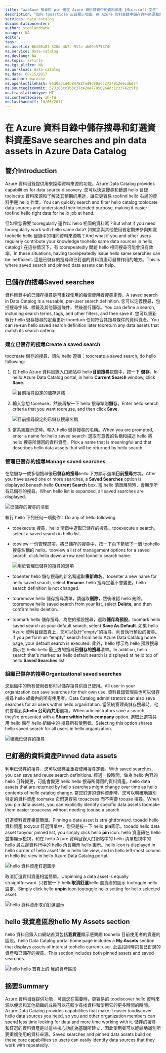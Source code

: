 ```yaml
---
title: "aaaSave 搜尋和 pin 碼在 Azure 資料目錄中的資料資產 |Microsoft 文件"
description: "如何 tooarticle 反白顯示功能，在 Azure 資料目錄中儲存資料來源和資料資產，供日後使用。"
services: data-catalog
documentationcenter: 
author: steelanddata
manager: NA
editor: 
tags: 
ms.assetid: 6bd00a81-820d-4b7c-91fa-ab09e575474c
ms.service: data-catalog
ms.devlang: NA
ms.topic: article
ms.tgt_pltfrm: NA
ms.workload: data-catalog
ms.date: 08/15/2017
ms.author: maroche
ms.openlocfilehash: 0ad0a31d4b84782fed9d80acc2734912eecd6d74
ms.sourcegitcommit: 523283cc1b3c37c428e77850964dc1c33742c5f0
ms.translationtype: MT
ms.contentlocale: zh-TW
ms.lasthandoff: 10/06/2017
---
```

# <a name="save-searches-and-pin-data-assets-in-azure-data-catalog"></a><span data-ttu-id="b6d1a-103">在 Azure 資料目錄中儲存搜尋和釘選資料資產</span><span class="sxs-lookup"><span data-stu-id="b6d1a-103">Save searches and pin data assets in Azure Data Catalog</span></span>
## <a name="introduction"></a><span data-ttu-id="b6d1a-104">簡介</span><span class="sxs-lookup"><span data-stu-id="b6d1a-104">Introduction</span></span>
<span data-ttu-id="b6d1a-105">Azure 資料目錄提供用來探索資料來源的功能。</span><span class="sxs-lookup"><span data-stu-id="b6d1a-105">Azure Data Catalog provides capabilities for data source discovery.</span></span> <span data-ttu-id="b6d1a-106">您可以快速搜尋和篩選 hello 目錄 toolocate 資料來源和了解及其預期的用途，讓它更容易 toofind hello 右邊的資料手邊 hello 作業。</span><span class="sxs-lookup"><span data-stu-id="b6d1a-106">You can quickly search and filter hello catalog toolocate data sources and understand their intended purpose, making it easier toofind hello right data for hello job at hand.</span></span>

<span data-ttu-id="b6d1a-107">但如果您需要 tooregularly 運作以 hello 相同的資料嗎？</span><span class="sxs-lookup"><span data-stu-id="b6d1a-107">But what if you need tooregularly work with hello same data?</span></span> <span data-ttu-id="b6d1a-108">如果您與其他使用者定期未參與知識 toohello hello 目錄中的相同資料來源嗎？</span><span class="sxs-lookup"><span data-stu-id="b6d1a-108">And what if you and other users regularly contribute your knowledge toohello same data sources in hello catalog?</span></span> <span data-ttu-id="b6d1a-109">在這些情況下，有 toorepeatedly 問題 hello 相同搜尋可能會沒有效率。</span><span class="sxs-lookup"><span data-stu-id="b6d1a-109">In these situations, having toorepeatedly issue hello same searches can be inefficient.</span></span> <span data-ttu-id="b6d1a-110">這是已儲存的搜尋和已釘選的資料資產可發揮作用的地方。</span><span class="sxs-lookup"><span data-stu-id="b6d1a-110">This is where saved search and pinned data assets can help.</span></span>

## <a name="saved-searches"></a><span data-ttu-id="b6d1a-111">已儲存的搜尋</span><span class="sxs-lookup"><span data-stu-id="b6d1a-111">Saved searches</span></span>
<span data-ttu-id="b6d1a-112">資料目錄中的已儲存搜尋是可重複使用的每個使用者搜尋定義。</span><span class="sxs-lookup"><span data-stu-id="b6d1a-112">A saved search in Data Catalog is a reusable, per-user search definition.</span></span> <span data-ttu-id="b6d1a-113">您可以定義搜尋，包括搜尋字詞、標籤及其他篩選條件，然後進行儲存。</span><span class="sxs-lookup"><span data-stu-id="b6d1a-113">You can define a search, including search terms, tags, and other filters, and then save it.</span></span> <span data-ttu-id="b6d1a-114">您可以重新執行 hello 儲存搜尋的定義更新 tooreturn 任何符合其搜尋條件的資料資產。</span><span class="sxs-lookup"><span data-stu-id="b6d1a-114">You can re-run hello saved search definition later tooreturn any data assets that match its search criteria.</span></span>

### <a name="create-a-saved-search"></a><span data-ttu-id="b6d1a-115">建立已儲存的搜尋</span><span class="sxs-lookup"><span data-stu-id="b6d1a-115">Create a saved search</span></span>
<span data-ttu-id="b6d1a-116">toocreate 儲存的搜尋，請勿 hello 遵循：</span><span class="sxs-lookup"><span data-stu-id="b6d1a-116">toocreate a saved search, do hello following:</span></span>
1. <span data-ttu-id="b6d1a-117">在 hello Azure 資料目錄入口網站中 hello**目前搜尋**視窗中，按一下 **儲存**。</span><span class="sxs-lookup"><span data-stu-id="b6d1a-117">In hello Azure Data Catalog portal, in hello **Current Search** window, click **Save**.</span></span> 

    ![目前搜尋設定的儲存連結](./media/data-catalog-how-to-save-pin/01-save-option.png) 

2. <span data-ttu-id="b6d1a-119">輸入您想 tooreuse，然後再按一下 hello 搜尋準則**儲存**。</span><span class="sxs-lookup"><span data-stu-id="b6d1a-119">Enter hello search criteria that you want tooreuse, and then click **Save**.</span></span>

    ![目前搜尋設定的已儲存搜尋名稱](./media/data-catalog-how-to-save-pin/02-name.png)

3. <span data-ttu-id="b6d1a-121">當系統提示您時，輸入 hello 儲存搜尋的名稱。</span><span class="sxs-lookup"><span data-stu-id="b6d1a-121">When you are prompted, enter a name for hello saved search.</span></span> <span data-ttu-id="b6d1a-122">選取有意義的名稱和描述 hello 將 hello 搜尋所傳回的資料資產。</span><span class="sxs-lookup"><span data-stu-id="b6d1a-122">Pick a name that is meaningful and that describes hello data assets that will be returned by hello search.</span></span>

### <a name="manage-saved-searches"></a><span data-ttu-id="b6d1a-123">管理已儲存的搜尋</span><span class="sxs-lookup"><span data-stu-id="b6d1a-123">Manage saved searches</span></span>
<span data-ttu-id="b6d1a-124">在您儲存一或多個搜尋後**已儲存的搜尋**hello 下方顯示選項**目前搜尋**方塊。</span><span class="sxs-lookup"><span data-stu-id="b6d1a-124">After you have saved one or more searches, a **Saved Searches** option is displayed beneath hello **Current Search** box.</span></span> <span data-ttu-id="b6d1a-125">當 hello 清單展開時，會顯示所有已儲存的搜尋。</span><span class="sxs-lookup"><span data-stu-id="b6d1a-125">When hello list is expanded, all saved searches are displayed.</span></span>

 ![已儲存的搜尋的清單](./media/data-catalog-how-to-save-pin/03-list.png)

<span data-ttu-id="b6d1a-127">執行 hello 下列任何一項動作：</span><span class="sxs-lookup"><span data-stu-id="b6d1a-127">Do any of hello following:</span></span>

* <span data-ttu-id="b6d1a-128">tooexecute 搜尋，hello 清單中選取已儲存的搜尋。</span><span class="sxs-lookup"><span data-stu-id="b6d1a-128">tooexecute a search, select a saved search in hello list.</span></span>

* <span data-ttu-id="b6d1a-129">tooview 一份管理選項，將已儲存的搜尋中，按一下向下箭號下一個 toohello 搜尋名稱的 hello。</span><span class="sxs-lookup"><span data-stu-id="b6d1a-129">tooview a list of management options for a saved search, click hello down arrow next toohello search name.</span></span>

    ![用於管理已儲存的搜尋的選項](./media/data-catalog-how-to-save-pin/04-managing.png)

* <span data-ttu-id="b6d1a-131">tooenter hello 儲存搜尋的新名稱選取**重新命名**。</span><span class="sxs-lookup"><span data-stu-id="b6d1a-131">tooenter a new name for hello saved search, select **Rename**.</span></span> <span data-ttu-id="b6d1a-132">hello 搜尋定義不會變更。</span><span class="sxs-lookup"><span data-stu-id="b6d1a-132">hello search definition is not changed.</span></span>

* <span data-ttu-id="b6d1a-133">tooremove hello 儲存搜尋清單，請選取**刪除**，然後確認 hello 刪除。</span><span class="sxs-lookup"><span data-stu-id="b6d1a-133">tooremove hello saved search from your list, select **Delete**, and then confirm hello deletion.</span></span>

* <span data-ttu-id="b6d1a-134">toomark hello 儲存搜尋，為您的預設搜尋，選取**儲存為預設**。</span><span class="sxs-lookup"><span data-stu-id="b6d1a-134">toomark hello saved search as your default search, select **Save As Default**.</span></span> <span data-ttu-id="b6d1a-135">如果 hello Azure 資料目錄首頁上，您可以執行"empty"的搜尋，則會執行預設的搜尋。</span><span class="sxs-lookup"><span data-stu-id="b6d1a-135">If you perform an “empty” search from hello Azure Data Catalog home page, your default search is executed.</span></span> <span data-ttu-id="b6d1a-136">此外，hello 標示為 hello 預設搜尋顯示在 hello hello 最上方的搜尋**已儲存的搜尋**清單。</span><span class="sxs-lookup"><span data-stu-id="b6d1a-136">In addition, hello search that's marked as hello default search is displayed at hello top of hello **Saved Searches** list.</span></span>

### <a name="organizational-saved-searches"></a><span data-ttu-id="b6d1a-137">組織已儲存的搜尋</span><span class="sxs-lookup"><span data-stu-id="b6d1a-137">Organizational saved searches</span></span>
<span data-ttu-id="b6d1a-138">您組織中的所有使用者都可以儲存搜尋供自己使用。</span><span class="sxs-lookup"><span data-stu-id="b6d1a-138">All user in your organization can save searches for their own use.</span></span> <span data-ttu-id="b6d1a-139">資料目錄管理員也可以儲存搜尋 hello 組織內的所有使用者。</span><span class="sxs-lookup"><span data-stu-id="b6d1a-139">Data Catalog administrators can also save searches for all users within hello organization.</span></span> <span data-ttu-id="b6d1a-140">當系統管理員儲存搜尋時，他們會看到與**hello 公司內共用**選項。</span><span class="sxs-lookup"><span data-stu-id="b6d1a-140">When administrators save a search, they're presented with a **Share within hello company** option.</span></span> <span data-ttu-id="b6d1a-141">選取此選項共用 hello 儲存 hello 組織中的 搜尋所有使用者。</span><span class="sxs-lookup"><span data-stu-id="b6d1a-141">Selecting this option shares hello saved search for all users in hello organization.</span></span>

 ![組織已儲存的搜尋](./media/data-catalog-how-to-save-pin/08-organizational-saved-search.png)

## <a name="pinned-data-assets"></a><span data-ttu-id="b6d1a-143">已釘選的資料資產</span><span class="sxs-lookup"><span data-stu-id="b6d1a-143">Pinned data assets</span></span>
<span data-ttu-id="b6d1a-144">利用已儲存的搜尋，您可以儲存並重複使用搜尋定義。</span><span class="sxs-lookup"><span data-stu-id="b6d1a-144">With saved searches, you can save and reuse search definitions.</span></span> <span data-ttu-id="b6d1a-145">經過一段時間，做為 hello 內容的 hello 目錄變更，可能會變更 hello hello 搜尋所傳回的資料資產。</span><span class="sxs-lookup"><span data-stu-id="b6d1a-145">hello data assets that are returned by hello searches might change over time as hello contents of hello catalog change.</span></span> <span data-ttu-id="b6d1a-146">當您釘選的資料資產時，您可以明確地識別特定的資料資產 toomake 它們更容易 tooaccess 而不需要 toouse 搜尋。</span><span class="sxs-lookup"><span data-stu-id="b6d1a-146">When you pin data assets, you can explicitly identify specific data assets toomake them easier tooaccess without needing toouse a search.</span></span>

<span data-ttu-id="b6d1a-147">釘選資料資產相當簡單。</span><span class="sxs-lookup"><span data-stu-id="b6d1a-147">Pinning a data asset is straightforward.</span></span> <span data-ttu-id="b6d1a-148">tooadd hello 資料資產 tooyour 釘選清單中，您只是按一下 hello **pin**圖示。</span><span class="sxs-lookup"><span data-stu-id="b6d1a-148">tooadd hello data asset tooyour pinned list, you simply click hello **pin** icon.</span></span> <span data-ttu-id="b6d1a-149">hello 資產磚在 hello 並排顯示檢視，和在 hello Azure 資料目錄入口網站中的 hello 清單檢視中的 hello 最左邊資料行中的 hello 角會顯示 hello 圖示。</span><span class="sxs-lookup"><span data-stu-id="b6d1a-149">hello icon is displayed in hello corner of hello asset tile in hello tile view, and in hello left-most column in hello list view in hello Azure Data Catalog portal.</span></span>

![hello 資料資產釘選圖示](./media/data-catalog-how-to-save-pin/05-pinning.png)

<span data-ttu-id="b6d1a-151">取消訂選資料資產相當簡單。</span><span class="sxs-lookup"><span data-stu-id="b6d1a-151">Unpinning a data asset is equally straightforward.</span></span> <span data-ttu-id="b6d1a-152">只要按一下 hello**取消釘選**hello 選資產的圖示 tootoggle hello 設定。</span><span class="sxs-lookup"><span data-stu-id="b6d1a-152">Simply click hello **unpin** icon tootoggle hello setting for hello selected asset.</span></span>

![hello 資料資產取消釘選圖示](./media/data-catalog-how-to-save-pin/06-unpinning.png)

## <a name="hello-my-assets-section"></a><span data-ttu-id="b6d1a-154">hello 我資產區段</span><span class="sxs-lookup"><span data-stu-id="b6d1a-154">hello My Assets section</span></span>
<span data-ttu-id="b6d1a-155">hello 資料目錄入口網站首頁包括**我資產**顯示感興趣 toohello 目前使用者的資產的區段。</span><span class="sxs-lookup"><span data-stu-id="b6d1a-155">hello Data Catalog portal home page includes a **My Assets** section that displays assets of interest toohello current user.</span></span> <span data-ttu-id="b6d1a-156">此區段同時包含已釘選的資產和已儲存的搜尋。</span><span class="sxs-lookup"><span data-stu-id="b6d1a-156">This section includes both pinned assets and saved searches.</span></span>

![hello hello 首頁上的 我的資產區段](./media/data-catalog-how-to-save-pin/07-my-assets.png)

## <a name="summary"></a><span data-ttu-id="b6d1a-158">摘要</span><span class="sxs-lookup"><span data-stu-id="b6d1a-158">Summary</span></span>
<span data-ttu-id="b6d1a-159">Azure 資料目錄提供功能，可讓您在需要時，更容易的 toodiscover hello 資料來源以便您和其他組織的成員可以花較少尋找資料和使用它的更多時間的時間。</span><span class="sxs-lookup"><span data-stu-id="b6d1a-159">Azure Data Catalog provides capabilities that make it easier toodiscover hello data sources you need, so you and other organization members can spend less time looking for data and more time working with it.</span></span> <span data-ttu-id="b6d1a-160">儲存的搜尋 和釘選的資料資產是以這些核心功能為基礎所建立，因此使用者可以輕鬆地識別所要重複使用的資料來源。</span><span class="sxs-lookup"><span data-stu-id="b6d1a-160">Saved searches and pinned data assets build on these core capabilities so users can easily identify data sources that they work with repeatedly.</span></span>
